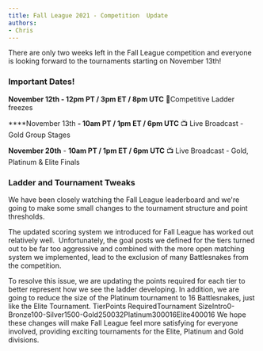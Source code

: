 ```yaml
---
title: Fall League 2021 - Competition  Update
authors:
- Chris
---
```


There are only two weeks left in the Fall League competition and everyone is looking forward to the tournaments starting on November 13th!

### Important Dates!

**November 12th - 12pm PT / 3pm ET / 8pm UTC**
🧊Competitive Ladder freezes

****November 13th **- **10am PT / 1pm ET / 6pm UTC****
📺 Live Broadcast - Gold Group Stages

****November 20th**** - ****10am PT / 1pm ET / 6pm UTC****
📺 Live Broadcast - Gold, Platinum & Elite Finals

### Ladder and Tournament Tweaks

We have been closely watching the Fall League leaderboard and we're going to make some small changes to the tournament structure and point thresholds.

The updated scoring system we introduced for Fall League has worked out relatively well.  Unfortunately, the goal posts we defined for the tiers turned out to be far too aggressive and combined with the more open matching system we implemented, lead to the exclusion of many Battlesnakes from the competition. 

To resolve this issue, we are updating the points required for each tier to better represent how we see the ladder developing. In addition, we are going to reduce the size of the Platinum tournament to 16 Battlesnakes, just like the Elite Tournament. 
TierPoints RequiredTournament SizeIntro0-Bronze100-Silver1500-Gold250032Platinum300016Elite400016
We hope these changes will make Fall League feel more satisfying for everyone involved, providing exciting tournaments for the Elite, Platinum and Gold divisions. 
